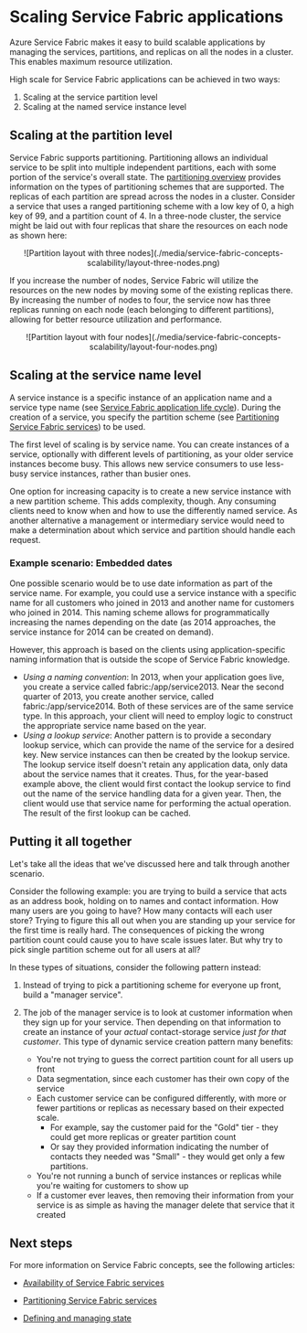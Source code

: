 <properties
    pageTitle="Scalability of Service Fabric services | Azure"
    description="Describes how to scale Service Fabric services"
    services="service-fabric"
    documentationcenter=".net"
    author="masnider"
    manager="timlt"
    editor="" />
<tags
    ms.assetid="ed324f23-242f-47b7-af1a-e55c839e7d5d"
    ms.service="service-fabric"
    ms.devlang="dotnet"
    ms.topic="article"
    ms.tgt_pltfrm="NA"
    ms.workload="NA"
    ms.date="12/30/2016"
    wacn.date=""
    ms.author="masnider" />

# Scaling Service Fabric applications
Azure Service Fabric makes it easy to build scalable applications by managing the services, partitions, and replicas on all the nodes in a cluster. This enables maximum resource utilization.

High scale for Service Fabric applications can be achieved in two ways:

1. Scaling at the service partition level
2. Scaling at the named service instance level

## Scaling at the partition level
Service Fabric supports partitioning. Partitioning allows an individual service to be split into multiple independent partitions, each with some portion of the service's overall state. The [partitioning overview](service-fabric-concepts-partitioning.md) provides information on the types of partitioning schemes that are supported. The replicas of each partition are spread across the nodes in a cluster. Consider a service that uses a ranged partitioning scheme with a low key of 0, a high key of 99, and a partition count of 4. In a three-node cluster, the service might be laid out with four replicas that share the resources on each node as shown here:

<center>
![Partition layout with three nodes](./media/service-fabric-concepts-scalability/layout-three-nodes.png)
</center>

If you increase the number of nodes, Service Fabric will utilize the resources on the new nodes by moving some of the existing replicas there. By increasing the number of nodes to four, the service now has three replicas running on each node (each belonging to different partitions), allowing for better resource utilization and performance.

<center>
![Partition layout with four nodes](./media/service-fabric-concepts-scalability/layout-four-nodes.png)
</center>

## Scaling at the service name level
A service instance is a specific instance of an application name and a service type name (see [Service Fabric application life cycle](/documentation/articles/service-fabric-application-lifecycle/)). During the creation of a service, you specify the partition scheme (see [Partitioning Service Fabric services](/documentation/articles/service-fabric-concepts-partitioning/)) to be used.

The first level of scaling is by service name. You can create instances of a service, optionally with different levels of partitioning, as your older service instances become busy. This allows new service consumers to use less-busy service instances, rather than busier ones.

One option for increasing capacity is to create a new service instance with a new partition scheme. This adds complexity, though. Any consuming clients need to know when and how to use the differently named service. As another alternative a management or intermediary service would need to make a determination about which service and partition should handle each request.

### Example scenario: Embedded dates
One possible scenario would be to use date information as part of the service name. For example, you could use a service instance with a specific name for all customers who joined in 2013 and another name for customers who joined in 2014. This naming scheme allows for programmatically increasing the names depending on the date (as 2014 approaches, the service instance for 2014 can be created on demand).

However, this approach is based on the clients using application-specific naming information that is outside the scope of Service Fabric knowledge.

* *Using a naming convention*: In 2013, when your application goes live, you create a service called fabric:/app/service2013. Near the second quarter of 2013, you create another service, called fabric:/app/service2014. Both of these services are of the same service type. In this approach, your client will need to employ logic to construct the appropriate service name based on the year.
* *Using a lookup service*: Another pattern is to provide a secondary lookup service, which can provide the name of the service for a desired key. New service instances can then be created by the lookup service. The lookup service itself doesn't retain any application data, only data about the service names that it creates. Thus, for the year-based example above, the client would first contact the lookup service to find out the name of the service handling data for a given year. Then, the client would use that service name for performing the actual operation. The result of the first lookup can be cached.

## Putting it all together
Let's take all the ideas that we've discussed here and talk through another scenario.

Consider the following example: you are trying to build a service that acts as an address book, holding on to names and contact information. How many users are you going to have? How many contacts will each user store? Trying to figure this all out when you are standing up your service for the first time is really hard. The consequences of picking the wrong partition count could cause you to have scale issues later. But why try to pick single partition scheme out for all users at all?

In these types of situations, consider the following pattern instead:
1. Instead of trying to pick a partitioning scheme for everyone up front, build a "manager service".
2. The job of the manager service is to look at customer information when they sign up for your service. Then depending on that information to create an instance of your _actual_ contact-storage service _just for that customer_. This type of dynamic service creation pattern many benefits:

    * You're not trying to guess the correct partition count for all users up front
    * Data segmentation, since each customer has their own copy of the service
    * Each customer service can be configured differently, with more or fewer partitions or replicas as necessary based on their expected scale.
      * For example, say the customer paid for the "Gold" tier - they could get more replicas or greater partition count
      * Or say they provided information indicating the number of contacts they needed was "Small" - they would get only a few partitions.
    * You're not running a bunch of service instances or replicas while you're waiting for customers to show up
    * If a customer ever leaves, then removing their information from your service is as simple as having the manager delete that service that it created

## Next steps
For more information on Service Fabric concepts, see the following articles:

- [Availability of Service Fabric services](/documentation/articles/service-fabric-availability-services/)

- [Partitioning Service Fabric services](/documentation/articles/service-fabric-concepts-partitioning/)

- [Defining and managing state](/documentation/articles/service-fabric-concepts-state/)
 